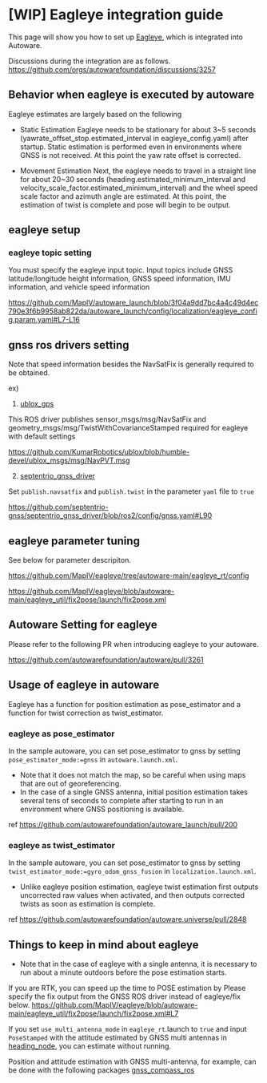 # [WIP] Eagleye integration guide

This page will show you how to set up [Eagleye](https://github.com/MapIV/eagleye), which is integrated into Autoware.

Discussions during the integration are as follows.
https://github.com/orgs/autowarefoundation/discussions/3257

## Behavior when eagleye is executed by autoware

 Eagleye estimates are largely based on the following

- Static Estimation
Eagleye needs to be stationary for about 3~5 seconds (yawrate_offset_stop.estimated_interval in eagleye_config.yaml) after startup. Static estimation is performed even in environments where GNSS is not received. At this point the yaw rate offset is corrected.

- Movement Estimation
Next, the eagleye needs to travel in a straight line for about 20~30 seconds (heading.estimated_minimum_interval and velocity_scale_factor.estimated_minimum_interval) and the wheel speed scale factor and azimuth angle are estimated. At this point, the estimation of twist is complete and pose will begin to be output.

## eagleye setup

### eagleye topic setting

You must specify the eagleye input topic.
Input topics include GNSS latitude/longitude height information, GNSS speed information, IMU information, and vehicle speed information

https://github.com/MapIV/autoware_launch/blob/3f04a9dd7bc4a4c49d4ec790e3f6b9958ab822da/autoware_launch/config/localization/eagleye_config.param.yaml#L7-L16

## gnss ros drivers setting

Note that speed information besides the NavSatFix is generally required to be obtained.

ex)
1. [ublox_gps](https://github.com/KumarRobotics/ublox/tree/humble-devel/ublox_gps)

This ROS driver publishes sensor_msgs/msg/NavSatFix and geometry_msgs/msg/TwistWithCovarianceStamped required for eagleye with default settings

https://github.com/KumarRobotics/ublox/blob/humble-devel/ublox_msgs/msg/NavPVT.msg


2. [septentrio_gnss_driver](https://github.com/septentrio-gnss/septentrio_gnss_driver/tree/ros2)

Set `publish.navsatfix` and `publish.twist` in the parameter `yaml` file to `true`

https://github.com/septentrio-gnss/septentrio_gnss_driver/blob/ros2/config/gnss.yaml#L90

## eagleye parameter tuning

See below for parameter descripiton.

https://github.com/MapIV/eagleye/tree/autoware-main/eagleye_rt/config

https://github.com/MapIV/eagleye/blob/autoware-main/eagleye_util/fix2pose/launch/fix2pose.xml

## Autoware Setting for eagleye

Please refer to the following PR when introducing eagleye to your autoware.

https://github.com/autowarefoundation/autoware/pull/3261

## Usage of eagleye in autoware

Eagleye has a function for position estimation as pose_estimator and a function for twist correction as twist_estimator.

### eagleye as pose_estimator

In the sample autoware, you can set pose_estimator to gnss by setting `pose_estimator_mode:=gnss` in `autoware.launch.xml`.

- Note that it does not match the map, so be careful when using maps that are out of georeferencing.
- In the case of a single GNSS antenna, initial position estimation takes several tens of seconds to complete after starting to run in an environment where GNSS positioning is available.

ref
https://github.com/autowarefoundation/autoware_launch/pull/200



### eagleye as twist_estimator

In the sample autoware, you can set pose_estimator to gnss by setting `twist_estimator_mode:=gyro_odom_gnss_fusion` in `localization.launch.xml`.

- Unlike eagleye position estimation, eagleye twist estimation first outputs uncorrected raw values when activated, and then outputs corrected twists as soon as estimation is complete.


ref
https://github.com/autowarefoundation/autoware.universe/pull/2848

## Things to keep in mind about eagleye

- Note that in the case of eagleye with a single antenna, it is necessary to run about a minute outdoors  before the pose estimation starts.

If you are RTK, you can speed up the time to POSE estimation by
Please specify the fix output from the GNSS ROS driver instead of eagleye/fix below.
https://github.com/MapIV/eagleye/blob/autoware-main/eagleye_util/fix2pose/launch/fix2pose.xml#L7

If you set `use_multi_antenna_mode` in `eagleye_rt`.launch to `true` and input `PoseStamped` with the attitude estimated by GNSS multi antennas in [heading_node](https://github.com/MapIV/eagleye/blob/develop-ros2/eagleye_rt/launch/eagleye_rt.launch.xml#L42-L55), you can estimate without running.

Position and attitude estimation with GNSS multi-antenna, for example, can be done with the following packages
[gnss_compass_ros](https://github.com/MapIV/gnss_compass_ros/tree/main-ros2)